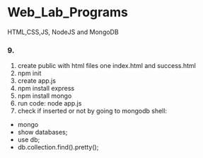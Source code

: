 # Web_Lab_Programs
HTML,CSS,JS, NodeJS and MongoDB


### 9. 
1. create public with html files one index.html and success.html
2. npm init
3. create app.js
4. npm install express
5. npm install mongo
6. run code:  node app.js
7. check if inserted or not by going to mongodb shell:
  * mongo
  * show databases;
  * use db;
  *  db.collection.find().pretty();

